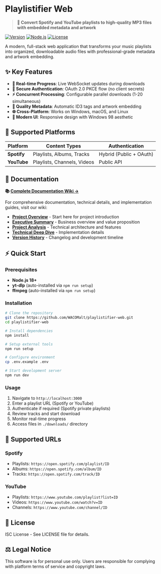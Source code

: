 # Playlistifier Web

> **🎵 Convert Spotify and YouTube playlists to high-quality MP3 files with embedded metadata and artwork**

[![Version](https://img.shields.io/badge/version-1.8.0-blue.svg)](https://github.com/WACOMalt/playlistifier-web/releases)
[![Node.js](https://img.shields.io/badge/node.js-18+-green.svg)](https://nodejs.org/)
[![License](https://img.shields.io/badge/license-ISC-yellow.svg)](LICENSE)

A modern, full-stack web application that transforms your music playlists into organized, downloadable audio files with professional-grade metadata and artwork embedding.

## ✨ Key Features

- **🔄 Real-time Progress**: Live WebSocket updates during downloads
- **🔐 Secure Authentication**: OAuth 2.0 PKCE flow (no client secrets)
- **⚡ Concurrent Processing**: Configurable parallel downloads (1-20 simultaneous)
- **🎨 Quality Metadata**: Automatic ID3 tags and artwork embedding
- **🌐 Cross-Platform**: Works on Windows, macOS, and Linux
- **📱 Modern UI**: Responsive design with Windows 98 aesthetic

## 🚀 Supported Platforms

| Platform | Content Types | Authentication |
|----------|---------------|----------------|
| **Spotify** | Playlists, Albums, Tracks | Hybrid (Public + OAuth) |
| **YouTube** | Playlists, Channels, Videos | Public API |

## 📖 Documentation

**📚 [Complete Documentation Wiki →](https://github.com/WACOMalt/playlistifier-web/wiki)**

For comprehensive documentation, technical details, and implementation guides, visit our wiki:

- **[Project Overview](https://github.com/WACOMalt/playlistifier-web/wiki)** - Start here for project introduction
- **[Executive Summary](https://github.com/WACOMalt/playlistifier-web/wiki/Executive-Summary)** - Business overview and value proposition
- **[Project Analysis](https://github.com/WACOMalt/playlistifier-web/wiki/Project-Analysis)** - Technical architecture and features
- **[Technical Deep Dive](https://github.com/WACOMalt/playlistifier-web/wiki/Technical-Deep-Dive)** - Implementation details
- **[Version History](https://github.com/WACOMalt/playlistifier-web/wiki/Version-History)** - Changelog and development timeline

## ⚡ Quick Start

### Prerequisites
- **Node.js 18+**
- **yt-dlp** (auto-installed via `npm run setup`)
- **ffmpeg** (auto-installed via `npm run setup`)

### Installation

```bash
# Clone the repository
git clone https://github.com/WACOMalt/playlistifier-web.git
cd playlistifier-web

# Install dependencies
npm install

# Setup external tools
npm run setup

# Configure environment
cp .env.example .env

# Start development server
npm run dev
```

### Usage

1. Navigate to `http://localhost:3000`
2. Enter a playlist URL (Spotify or YouTube)
3. Authenticate if required (Spotify private playlists)
4. Review tracks and start download
5. Monitor real-time progress
6. Access files in `./downloads/` directory

## 🔗 Supported URLs

### Spotify
- Playlists: `https://open.spotify.com/playlist/ID`
- Albums: `https://open.spotify.com/album/ID`
- Tracks: `https://open.spotify.com/track/ID`

### YouTube
- Playlists: `https://www.youtube.com/playlist?list=ID`
- Videos: `https://www.youtube.com/watch?v=ID`
- Channels: `https://www.youtube.com/channel/ID`

## 📄 License

ISC License - See LICENSE file for details.

## ⚖️ Legal Notice

This software is for personal use only. Users are responsible for complying with platform terms of service and copyright laws.
